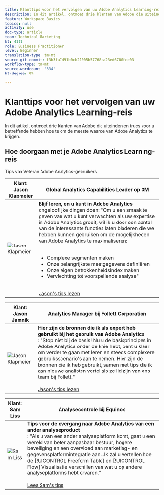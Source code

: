 ```yaml
---
title: Klanttips voor het vervolgen van uw Adobe Analytics Learning-reis
description: In dit artikel, ontmoet drie klanten van Adobe die uiteinden en trucs voor u betreffende hebben hoe te om de meeste waarde van Adobe Analytics te krijgen.
feature: Workspace Basics
topics: null
activity: use
doc-type: article
team: Technical Marketing
kt: 4111
role: Business Practitioner
level: Beginner
translation-type: tm+mt
source-git-commit: f3b3fa7d91b0cb21005b57768ca23ed6700fcc03
workflow-type: tm+mt
source-wordcount: '334'
ht-degree: 0%

---
```



# Klanttips voor het vervolgen van uw Adobe Analytics Learning-reis

In dit artikel, ontmoet drie klanten van Adobe die uiteinden en trucs voor u betreffende hebben hoe te om de meeste waarde van Adobe Analytics te krijgen.

## Hoe doorgaan met je Adobe Analytics Learning-reis

Tips van Veteran Adobe Analytics-gebruikers

| Klant:<br>Jason Klapmeier | Global Analytics Capabilities Leader op 3M |
|------------|------------|
| ![Jason Klapmeier](assets/jasonklapmeier.jpg) | **Blijf leren, en u kunt in Adobe Analytics** <br>  ongelooflijke dingen doen: &quot;Om u een smaak te geven van wat u kunt verwachten als uw expertise in Adobe Analytics groeit, wil ik u door een aantal van de interessante functies laten bladeren die we hebben kunnen gebruiken om de mogelijkheden van Adobe Analytics te maximaliseren:  <br><br><ul><li>Complexe segmenten maken</li><li>Onze belangrijkste meetgegevens definiëren</li><li>Onze eigen betrokkenheidsindex maken</li><li>Vervlechting tot voorspellende analyse&quot;</li></ul><br>[Jason&#39;s tips lezen](https://experienceleaguecommunities.adobe.com/t5/Adobe-Analytics-Discussions/Incredible-Things-You-Can-Do-in-Adobe-Analytics/td-p/354333) |

| Klant:<br>Jason Jamnik | Analytics Manager bij Follett Corporation |
|------------|------------|
| ![Jason Klapmeier](assets/jasonjamnik.jpg) | **Hier zijn de bronnen die ik als expert heb gebruikt bij het gebruik van Adobe Analytics** <br> : &quot;Stop niet bij de basis! Nu u de basisprincipes in Adobe Analytics onder de knie hebt, bent u klaar om verder te gaan met leren en steeds complexere gebruiksscenario&#39;s aan te nemen. Hier zijn de bronnen die ik heb gebruikt, samen met tips die ik aan nieuwe analisten vertel als ze lid zijn van ons team bij Follett.&quot;<br><br>[Jason&#39;s tips lezen](https://experienceleaguecommunities.adobe.com/t5/Adobe-Analytics-Discussions/Here-are-the-resources-I-used-to-become-an-expert-at-using-Adobe/m-p/354226) |

| Klant:<br>Sam Liss | Analysecontrole bij Equinox |
|------------|------------|
| ![Sam Liss](assets/samliss.jpg) | **Tips voor de overgang naar Adobe Analytics van een ander analyseproduct** <br> : &quot;Als u van een ander analyseplatform komt, gaat u een wereld van beter aanpasbaar bestuur, hogere beveiliging en een overvloed aan marketing- en gegevensplatformintegratie aan...Ik zal u vertellen hoe de  [!UICONTROL Freeform Table] en  [!UICONTROL Flow] Visualisatie verschillen van wat u op andere analyseplatforms hebt ervaren.&quot;<br><br>[Lees Sam&#39;s tips](https://experienceleaguecommunities.adobe.com/t5/Adobe-Analytics-Discussions/An-Analyst-s-Quick-Start-Guide-Switching-to-Adobe/td-p/354312) |

